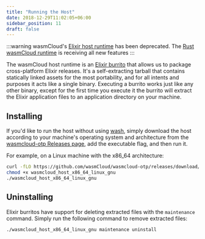 ```yaml
---
title: "Running the Host"
date: 2018-12-29T11:02:05+06:00
sidebar_position: 11
draft: false
---
```


:::warning
wasmCloud's [Elixir host runtime](https://github.com/wasmcloud/wasmcloud-otp) has been deprecated. The [Rust wasmCloud runtime](https://github.com/wasmCloud/wasmCloud) is receiving all new features
:::

The wasmCloud host runtime is an [Elixir burrito](https://github.com/burrito-elixir/burrito) that allows us to package cross-platform Elixir releases. It's a self-extracting tarball that contains statically linked assets for the most portability, and for all intents and purposes it acts like a single binary. Executing a burrito works just like any other binary, except for the first time you execute it the burrito will extract the Elixir application files to an application directory on your machine.

## Installing

If you'd like to run the host without using [wash](/docs/installation), simply download the host according to your machine's operating system and architecture from the [wasmcloud-otp Releases page](https://github.com/wasmCloud/wasmcloud-otp/releases), add the executable flag, and then run it.

For example, on a Linux machine with the x86_64 architecture:

```bash
curl -fLO https://github.com/wasmCloud/wasmcloud-otp/releases/download/v0.63.0/wasmcloud_host_x86_64_linux_gnu
chmod +x wasmcloud_host_x86_64_linux_gnu
./wasmcloud_host_x86_64_linux_gnu
```

## Uninstalling

Elixir burritos have support for deleting extracted files with the `maintenance` command. Simply run the following command to remove extracted files:

```bash
./wasmcloud_host_x86_64_linux_gnu maintenance uninstall
```
